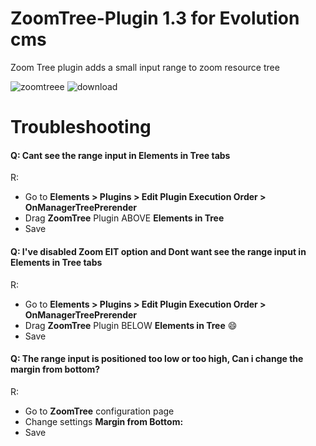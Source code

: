 # ZoomTree-Plugin 1.3 for Evolution cms
Zoom Tree plugin adds a small input range to zoom resource tree

![zoomtreee](https://user-images.githubusercontent.com/7342798/33218965-05130402-d140-11e7-8e9a-8a3a7c88e888.jpg)
![download](https://user-images.githubusercontent.com/7342798/32491842-781db978-c3b8-11e7-9b9e-ec7e2ad67309.png)

# Troubleshooting

#### Q: Cant see the range input in Elements in Tree tabs

R: 
- Go to **Elements > Plugins > Edit Plugin Execution Order > OnManagerTreePrerender** 
- Drag **ZoomTree** Plugin ABOVE **Elements in Tree**
- Save

#### Q: I've disabled Zoom EIT option and Dont want see the range input in Elements in Tree tabs

R: 
- Go to **Elements > Plugins > Edit Plugin Execution Order > OnManagerTreePrerender** 
- Drag **ZoomTree** Plugin BELOW **Elements in Tree** :smile:
- Save

#### Q: The range input is positioned too low or too high, Can i change the margin from bottom?

R: 
- Go to **ZoomTree** configuration page
- Change settings **Margin from Bottom:**
- Save
